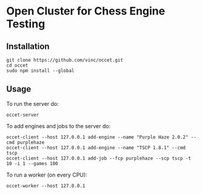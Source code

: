 Open Cluster for Chess Engine Testing
=====================================

Installation
------------

    git clone https://github.com/vinc/occet.git
    cd occet
    sudo npm install --global


Usage
-----

To run the server do:

    occet-server

To add engines and jobs to the server do:

    occet-client --host 127.0.0.1 add-engine --name "Purple Haze 2.0.2" --cmd purplehaze
    occet-client --host 127.0.0.1 add-engine --name "TSCP 1.8.1" --cmd tscp
    occet-client --host 127.0.0.1 add-job --fcp purplehaze --scp tscp -t 10 -i 1 --games 100

To run a worker (on every CPU):

    occet-worker --host 127.0.0.1
